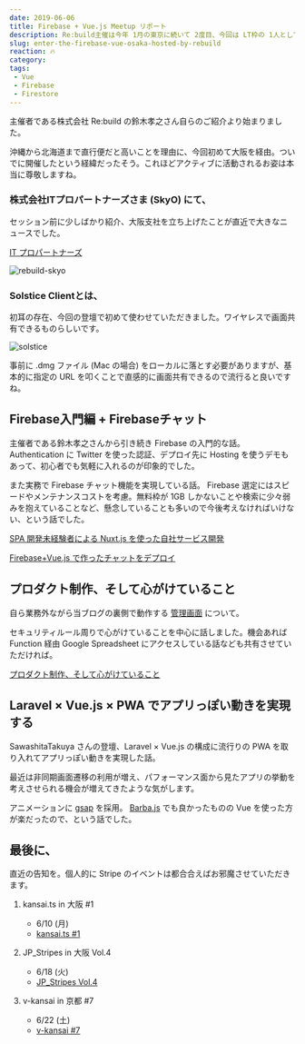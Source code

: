 ```yaml
---
date: 2019-06-06
title: Firebase + Vue.js Meetup リポート
description: Re:build主催は今年 1月の東京に続いて 2度目、今回は LT枠の 1人として参戦させていただきました。
slug: enter-the-firebase-vue-osaka-hosted-by-rebuild
reaction: 🔥
category: 
tags: 
 - Vue
 - Firebase
 - Firestore
---
```


主催者である株式会社 Re:build の鈴木孝之さん自らのご紹介より始まりました。

沖縄から北海道まで直行便だと高いことを理由に、今回初めて大阪を経由。ついでに開催したという経緯だったそう。これほどアクティブに活動されるお姿は本当に尊敬しますね。

### 株式会社ITプロパートナーズさま (SkyO) にて、

セッション前に少しばかり紹介、大阪支社を立ち上げたことが直近で大きなニュースでした。

<a class="link-preview" href="https://itpropartners.jp/">IT プロパートナーズ</a>

![rebuild-skyo](//images.ctfassets.net/gzkue3szf85p/4V83pYhDb8qCBZU2UpRDP1/c3e04e354f4fd6cf5ddf3304292430cf/rebuild_skyo.png)

### Solstice Clientとは、

初耳の存在、今回の登壇で初めて使わせていただきました。ワイヤレスで画面共有できるものらしいです。

![solstice](//images.ctfassets.net/gzkue3szf85p/3j9Xhm1KDrLOhMA1Lml00X/6a75870966853e7344894312a1043ed9/solstice.png)

事前に .dmg ファイル (Mac の場合) をローカルに落とす必要がありますが、基本的に指定の URL を叩くことで直感的に画面共有できるので流行ると良いですね。

## Firebase入門編 + Firebaseチャット

主催者である鈴木孝之さんから引き続き Firebase の入門的な話。 Authentication に Twitter を使った認証、デプロイ先に Hosting を使うデモもあって、初心者でも気軽に入れるのが印象的でした。

また実務で Firebase チャット機能を実現している話。 Firebase 選定にはスピードやメンテナンスコストを考慮。無料枠が 1GB しかないことや検索に少々弱みを抱えていることなど、懸念していることも多いので今後考えなければいけない、という話でした。

<a class="link-preview" href="https://speakerdeck.com/kkznch/development-of-own-service-using-nuxt-dot-js-by-inexperienced-spa-development">SPA 開発未経験者による Nuxt.js を使った自社サービス開発</a>

<a class="link-preview" href="https://speakerdeck.com/bumptakayuki/firebase-plus-vue-dot-jstezuo-tuta-tiyatutowotehuroi">Firebase+Vue.js で作ったチャットをデプロイ</a>

## プロダクト制作、そして心がけていること

自ら業務外ながら当ブログの裏側で動作する [管理画面](https://admin.nekodev.app/) について。

セキュリティルール周りで心がけていることを中心に話しました。機会あれば Function 経由 Google Spreadsheet にアクセスしている話なども共有させていただければ。

<a class="link-preview" href="https://slides.com/jiyuujin/20190606#/">プロダクト制作、そして心がけていること</a>

## Laravel × Vue.js × PWA でアプリっぽい動きを実現する

SawashitaTakuya さんの登壇、Laravel × Vue.js の構成に流行りの PWA を取り入れてアプリっぽい動きを実現した話。

最近は非同期画面遷移の利用が増え、パフォーマンス面から見たアプリの挙動を考えさせられる機会が増えてきたような気がします。

アニメーションに [gsap](https://greensock.com/gsap/) を採用。 [Barba.js](https://barba.js.org/) でも良かったものの Vue を使った方が楽だったので、という話でした。

## 最後に、

直近の告知を。個人的に Stripe のイベントは都合合えばお邪魔させていただきます。

1. kansai.ts in 大阪 #1
   - 6/10 (月)
   - <a class="link-preview" href="https://kansaits.connpass.com/event/130120/">kansai.ts #1</a>

2. JP_Stripes in 大阪 Vol.4
   - 6/18 (火)
   - <a class="link-preview" href="https://eventregist.com/e/JP_Stripes_Osaka_4">JP_Stripes Vol.4</a>

3. v-kansai in 京都 #7
   - 6/22 (土)
   - <a class="link-preview" href="https://vuekansai.connpass.com/event/127057/">v-kansai #7</a>
